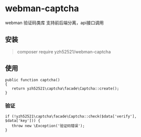 # webman-captcha

webman  验证码类库 支持前后端分离，api接口调用

## 安装
> composer require yzh52521/webman-captcha

## 使用


~~~
public function captcha()
{
   return yzh52521\captcha\facade\Captcha::create();
}
~~~



### 验证

~~~
if (!yzh52521\captcha\facade\Captcha::check($data['verify'], $data['key'])) {
   throw new \Exception('验证码错误');
}
~~~
